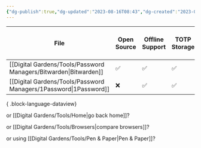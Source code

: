 ```yaml
---
{"dg-publish":true,"dg-updated":"2023-08-16T08:43","dg-created":"2023-08-04T10:07","title":"Password Managers","dg-permalink":"password-managers","dg-path":"Password Managers.md","permalink":"/password-managers/","dgPassFrontmatter":true,"created":"2023-08-04T10:07","updated":"2023-08-16T08:43"}
---
```



| File                                                                | Open Source | Offline Support | TOTP Storage | Storage Amount (in GB) | Add additional storage? | Password Sharing | No. of Family Members | Can you add more? | No. of Team Members | Can you add more? | Headquarters      | Free tier/option | Individual Monthly (in USD) | Individual Yearly (in USD) | Any Discounts? |
| ------------------------------------------------------------------- | ----------- | --------------- | ------------ | ---------------------- | ----------------------- | ---------------- | --------------------- | ----------------- | ------------------- | ----------------- | ----------------- | ---------------- | --------------------------- | -------------------------- | -------------- |
| [[Digital Gardens/Tools/Password Managers/Bitwarden\|Bitwarden]] | ✅           | ✅               | ✅            | 1                      | ✅                       | ✅                | 6                     | ✅                 | 6                   | ✅                 | Santa Barbara, CA | ✅                | \-                          | 10                         | ❌              |
| [[Digital Gardens/Tools/Password Managers/1Password\|1Password]] | ❌           | ✅               | ✅            | 1                      | ❌                       | ✅                | 5                     | ✅                 | 10                  | ✅                 | Toronto,CA        | ❌                | \-                          | 35.88                      | ✅              |

{ .block-language-dataview}

or [[Digital Gardens/Tools/Home\|go back home]]?

or [[Digital Gardens/Tools/Browsers\|compare browsers]]?

or using [[Digital Gardens/Tools/Pen & Paper\|Pen & Paper]]? 